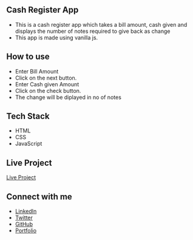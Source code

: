 ## Cash Register App

- This is a cash register app which takes a bill amount, cash given and displays the number of notes required to give back as change
- This app is made using vanilla js.

## How to use

- Enter Bill Amount
- Click on the next button.
- Enter Cash given Amount
- Click on the check button.
- The change will be diplayed in no of notes

## Tech Stack

- HTML
- CSS
- JavaScript

## Live Project

[Live Project](https://priyanshusinghr.github.io/cash-register/)

## Connect with me

- [LinkedIn](https://www.linkedin.com/in/priyanshu844/)
- [Twitter](https://twitter.com/Priyanshu844)
- [GitHub](https://github.com/PriyanshuSinghR)
- [Portfolio](https://priyanshu-portfolio.netlify.app/)
